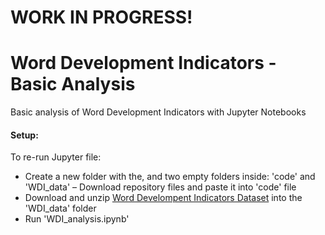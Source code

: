 # WORK IN PROGRESS!
# Word Development Indicators - Basic Analysis

Basic analysis of Word Development Indicators with Jupyter Notebooks 



#### Setup:
To re-run Jupyter file:
- Create a new folder with the, and two empty folders inside: 'code' and 'WDI_data' 
– Download repository files and paste it into 'code' file
- Download and unzip [Word Develompent Indicators Dataset](https://datacatalog.worldbank.org/search/dataset/0037712) into the 'WDI_data' folder
- Run 'WDI_analysis.ipynb'


